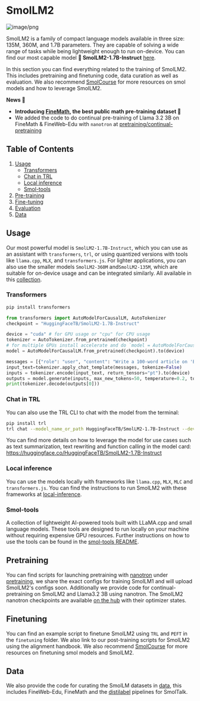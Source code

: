 # SmolLM2
![image/png](https://cdn-uploads.huggingface.co/production/uploads/61c141342aac764ce1654e43/XlT5TM3HWpfoZk_HSubrH.png)

SmolLM2 is a family of compact language models available in three size: 135M, 360M, and 1.7B parameters. They are capable of solving a wide range of tasks while being lightweight enough to run on-device. You can find our most capable model **🤏 SmolLM2-1.7B-Instruct** [here](https://huggingface.co/HuggingFaceTB/SmolLM2-1.7B-Instruct).

In this section you can find everything related to the training of SmolLM2. This includes pretraining and finetuning code, data curation as well as evaluation. We also recommend [SmolCourse](https://github.com/huggingface/smol-course) for more resources on smol models and how to leverage SmolLM2.

**News 📰**
- **Introducing [FineMath](https://huggingface.co/datasets/HuggingFaceTB/finemath), the best public math pre-training dataset 🚀**
- We added the code to do continual pre-training of Llama 3.2 3B on FineMath & FineWeb-Edu with `nanotron` at [pretraining/continual-pretraining](./pretraining/continual-pretraining)


## Table of Contents
1. [Usage](#usage)
    - [Transformers](#transformers)
    - [Chat in TRL](#chat-in-trl)
    - [Local inference](#local-inference)
    - [Smol-tools](#smol-tools)
2. [Pre-training](#pre-training)
3. [Fine-tuning](#fine-tuning)
4. [Evaluation](#evaluation)
5. [Data](#data)

## Usage
Our most powerful model is `SmolLM2-1.7B-Instruct`, which you can use as an assistant with `transformers`, `trl`, or using quantized versions with tools like `llama.cpp`, `MLX`, and `transformers.js`. For lighter applications, you can also use the smaller models `SmolLM2-360M` and`SmolLM2-135M`, which are suitable for on-device usage and can be integrated similarly.
All available in this [collection](https://huggingface.co/collections/HuggingFaceTB/smollm2-6723884218bcda64b34d7db9).

### Transformers
```bash
pip install transformers
```

```python
from transformers import AutoModelForCausalLM, AutoTokenizer
checkpoint = "HuggingFaceTB/SmolLM2-1.7B-Instruct"

device = "cuda" # for GPU usage or "cpu" for CPU usage
tokenizer = AutoTokenizer.from_pretrained(checkpoint)
# for multiple GPUs install accelerate and do `model = AutoModelForCausalLM.from_pretrained(checkpoint, device_map="auto")`
model = AutoModelForCausalLM.from_pretrained(checkpoint).to(device)

messages = [{"role": "user", "content": "Write a 100-word article on 'Benefits of Open-Source in AI research"}]
input_text=tokenizer.apply_chat_template(messages, tokenize=False)
inputs = tokenizer.encode(input_text, return_tensors="pt").to(device)
outputs = model.generate(inputs, max_new_tokens=50, temperature=0.2, top_p=0.9, do_sample=True)
print(tokenizer.decode(outputs[0]))
```

### Chat in TRL
You can also use the TRL CLI to chat with the model from the terminal:
```bash
pip install trl
trl chat --model_name_or_path HuggingFaceTB/SmolLM2-1.7B-Instruct --device cpu
```

You can find more details on how to leverage the model for use cases such as text summarization, text rewriting and function calling in the model card: https://huggingface.co/HuggingFaceTB/SmolLM2-1.7B-Instruct 

### Local inference
You can use the models locally with frameworks like `llama.cpp`, `MLX`, `MLC` and `transformers.js`. You can find the instructions to run SmolLM2 with these frameworks at [local-inference](../tools/smollm_local_inference/README.md).

### Smol-tools
A collection of lightweight AI-powered tools built with LLaMA.cpp and small language models. These tools are designed to run locally on your machine without requiring expensive GPU resources.
Further instructions on how to use the tools can be found in the [smol-tools README](../tools/smol_tools/README.md).

## Pretraining
You can find scripts for launching pretraining with [nanotron](https://github.com/huggingface/nanotron/) under [pretraining](./pretraining/README.md), we share the exact configs for training SmolLM1 and will upload SmolLM2's configs soon. Additionally we provide code for continual-pretraining on SmolLM2 and Llama3.2 3B using nanotron. The SmolLM2 nanotron checkpoints are available [on the hub](https://huggingface.co/HuggingFaceTB/SmolLM2-nanotron-ckpt) with their optimizer states.

## Finetuning
You can find an example script to finetune SmolLM2 using `TRL` and `PEFT` in the `finetuning` folder. We also link to our post-training scripts for SmolLM2 using the alignment handbook. We also recommend [SmolCourse](https://github.com/huggingface/smol-course) for more resources on finetuning smol models and SmolLM2.

## Data
We also provide the code for curating the SmolLM datasets in [data](./data/README.md), this includes FineWeb-Edu, FineMath and the [distilabel](https://github.com/argilla-io/distilabel) pipelines for SmolTalk.